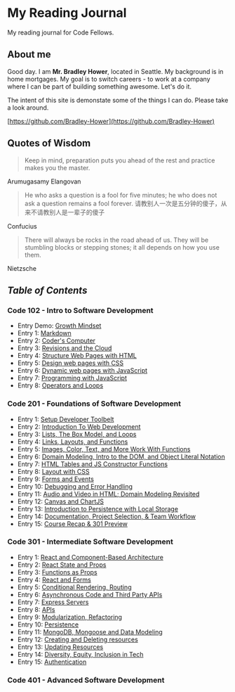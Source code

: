 # My Reading Journal
My reading journal for Code Fellows.
## About me
Good day. I am **Mr. Bradley Hower**, located in Seattle. My background is in home mortgages. My goal is to switch careers - to work at a company where I can be part of building something awesome. Let's do it.

The intent of this site is demonstate some of the things I can do. Please take a look around.

[https://github.com/Bradley-Hower](https://github.com/Bradley-Hower)

## Quotes of Wisdom

>Keep in mind, preparation puts you ahead of the rest and practice makes you the master. 

Arumugasamy Elangovan

>He who asks a question is a fool for five minutes; he who does not ask a question remains a fool forever. 请教别人一次是五分钟的傻子，从来不请教别人是一辈子的傻子

Confucius

>There will always be rocks in the road ahead of us. They will be stumbling blocks or stepping stones; it all depends on how you use them.

Nietzsche

## *Table of Contents*
### Code 102 - Intro to Software Development

- Entry Demo: [Growth Mindset](https://bradley-hower.github.io/reading-notes/growth-mindset)
- Entry 1: [Markdown](https://bradley-hower.github.io/reading-notes/markdown)
- Entry 2: [Coder's Computer](https://bradley-hower.github.io/reading-notes/coders-computer)
- Entry 3: [Revisions and the Cloud](https://bradley-hower.github.io/reading-notes/revisions-and-the-cloud)
- Entry 4: [Structure Web Pages with HTML](https://bradley-hower.github.io/reading-notes/structure-web-pages-with-html)
- Entry 5: [Design web pages with CSS](https://bradley-hower.github.io/reading-notes/design-web-pages-with-css)
- Entry 6: [Dynamic web pages with JavaScript](https://bradley-hower.github.io/reading-notes/dynamic-web-pages-with-javascript)
- Entry 7: [Programming with JavaScript](https://bradley-hower.github.io/reading-notes/programming-with-javascript)
- Entry 8: [Operators and Loops](https://bradley-hower.github.io/reading-notes/operators-and-loops)

### Code 201 - Foundations of Software Development
- Entry 1: [Setup Developer Toolbelt](https://bradley-hower.github.io/201-reading-notes/class-01)
- Entry 2: [Introduction To Web Development](https://bradley-hower.github.io/201-reading-notes/class-02)
- Entry 3: [Lists, The Box Model, and Loops](https://bradley-hower.github.io/201-reading-notes/class-03)
- Entry 4: [Links, Layouts, and Functions](https://bradley-hower.github.io/201-reading-notes/class-04)
- Entry 5: [Images, Color, Text, and More Work With Functions](https://bradley-hower.github.io/201-reading-notes/class-05)
- Entry 6: [Domain Modeling, Intro to the DOM, and Object Literal Notation](https://bradley-hower.github.io/201-reading-notes/class-06)
- Entry 7: [HTML Tables and JS Constructor Functions](https://bradley-hower.github.io/201-reading-notes/class-07)
- Entry 8: [Layout with CSS](https://bradley-hower.github.io/201-reading-notes/class-08)
- Entry 9: [Forms and Events](https://bradley-hower.github.io/201-reading-notes/class-09)
- Entry 10: [Debugging and Error Handling](https://bradley-hower.github.io/201-reading-notes/class-10)
- Entry 11: [Audio and Video in HTML; Domain Modeling Revisited](https://bradley-hower.github.io/201-reading-notes/class-11)
- Entry 12: [Canvas and ChartJS](https://bradley-hower.github.io/201-reading-notes/class-12)
- Entry 13: [Introduction to Persistence with Local Storage](https://bradley-hower.github.io/201-reading-notes/class-13)
- Entry 14: [Documentation, Project Selection, & Team Workflow](https://bradley-hower.github.io/201-reading-notes/class-14)
- Entry 15: [Course Recap & 301 Preview](https://bradley-hower.github.io/201-reading-notes/class-15)


### Code 301 - Intermediate Software Development
- Entry 1: [React and Component-Based Architecture](https://bradley-hower.github.io/301-reading-notes/class-01)
- Entry 2: [React State and Props](https://bradley-hower.github.io/301-reading-notes/class-02)
- Entry 3: [Functions as Props](https://bradley-hower.github.io/301-reading-notes/class-03)
- Entry 4: [React and Forms](https://bradley-hower.github.io/301-reading-notes/class-04)
- Entry 5: [Conditional Rendering, Routing](https://bradley-hower.github.io/301-reading-notes/class-05)
- Entry 6: [Asynchronous Code and Third Party APIs](https://bradley-hower.github.io/301-reading-notes/class-06)
- Entry 7: [Express Servers](https://bradley-hower.github.io/301-reading-notes/class-07)
- Entry 8: [APIs](https://bradley-hower.github.io/301-reading-notes/class-08)
- Entry 9: [Modularization, Refactoring](https://bradley-hower.github.io/301-reading-notes/class-09)
- Entry 10: [Persistence](https://bradley-hower.github.io/301-reading-notes/class-10)
- Entry 11: [MongoDB, Mongoose and Data Modeling](https://bradley-hower.github.io/301-reading-notes/class-11)
- Entry 12: [Creating and Deleting resources](https://bradley-hower.github.io/301-reading-notes/class-12)
- Entry 13: [Updating Resources](https://bradley-hower.github.io/301-reading-notes/class-13)
- Entry 14: [Diversity, Equity, Inclusion in Tech](https://bradley-hower.github.io/301-reading-notes/class-14)
- Entry 15: [Authentication](https://bradley-hower.github.io/301-reading-notes/class-15)

### Code 401 - Advanced Software Development
